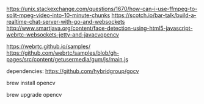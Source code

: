 https://unix.stackexchange.com/questions/1670/how-can-i-use-ffmpeg-to-split-mpeg-video-into-10-minute-chunks
https://scotch.io/bar-talk/build-a-realtime-chat-server-with-go-and-websockets
http://www.smartjava.org/content/face-detection-using-html5-javascript-webrtc-websockets-jetty-and-javacvopencv


https://webrtc.github.io/samples/
https://github.com/webrtc/samples/blob/gh-pages/src/content/getusermedia/gum/js/main.js


dependencies:
https://github.com/hybridgroup/gocv

brew install opencv

brew upgrade opencv